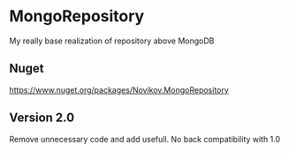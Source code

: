 # MongoRepository
My really base realization of repository above MongoDB
## Nuget
https://www.nuget.org/packages/Novikov.MongoRepository

## Version 2.0
Remove unnecessary code and add usefull.
No back compatibility with 1.0
